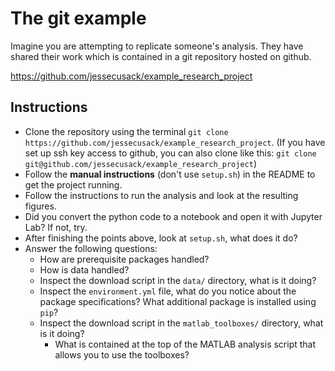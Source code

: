 # The git example

Imagine you are attempting to replicate someone's analysis. They have shared their work which is contained in a git repository hosted on github.

https://github.com/jessecusack/example_research_project

## Instructions

* Clone the repository using the terminal `git clone https://github.com/jessecusack/example_research_project`. (If you have set up ssh key access to github, you can also clone like this: `git clone git@github.com/jessecusack/example_research_project`)
* Follow the **manual instructions** (don't use `setup.sh`) in the README to get the project running.
* Follow the instructions to run the analysis and look at the resulting figures.
* Did you convert the python code to a notebook and open it with Jupyter Lab? If not, try.
* After finishing the points above, look at `setup.sh`, what does it do?
* Answer the following questions:
  * How are prerequisite packages handled?
  * How is data handled?
  * Inspect the download script in the `data/` directory, what is it doing?
  * Inspect the `environment.yml` file, what do you notice about the package specifications? What additional package is installed using `pip`?
  * Inspect the download script in the `matlab_toolboxes/` directory, what is it doing?
    * What is contained at the top of the MATLAB analysis script that allows you to use the toolboxes?
